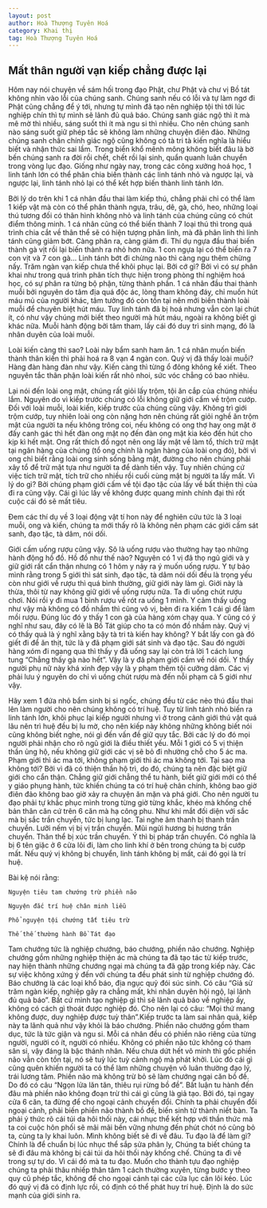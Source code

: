 ```yaml
---
layout: post
author: Hoà Thượng Tuyên Hoá
category: Khai thị 
tag: Hoà Thượng Tuyên Hoá
---
```


## Mất thân người vạn kiếp chẳng được lại

Hôm nay nói chuyện về sám hối trong đạo Phật, chư Phật và chư vị Bồ tát không nhìn vào lỗi của chúng sanh.
Chúng sanh nếu có lỗi và tự làm ngơ đi Phật cũng chẳng để ý tới,
nhưng tự mình đã tạo nên nghiệp tội thì tới lúc nghiệp chín thì tự mình sẽ lãnh đủ quả báo.
Chúng sanh giác ngộ thì ít mà mê mờ thì nhiều,
sáng suốt thì ít mà ngu si thì nhiều.
Cho nên chúng sanh nào sáng suốt giữ phép tắc sẽ không làm những chuyện điên đảo.
Những chúng sanh chân chính giác ngộ cũng không có tà tri tà kiến nghĩa 
là hiểu biết và nhận thức sai lầm. Trong biển khổ mênh mông không biết đâu
là bờ bến chúng sanh ra đời rồi chết,
chết rồi lại sinh, quẩn quanh luân chuyển trong vòng lục đạo.
Giống như ngày nay, trong các công xưởng hoá học,
1 linh tánh lớn có thể phân chia biến thành các linh tánh nhỏ và ngược lại, 
và ngược lại, linh tánh nhỏ lại có thể kết hợp biến thành linh tánh lớn.

Bởi lý do trên khi 1 cá nhân đầu thai làm kiếp thú,
chẳng phải chỉ có thể làm 1 kiếp vật mà còn có thể phân thành ngựa,
trâu, dê, gà, chó, heo, những loại thú tương đối có thân hình không nhỏ 
và linh tánh của chúng cũng có chút điểm thông minh.
1 cá nhân cũng có thể biến thành 7 loại thú thì trong quá trình chia cắt
về thân thể sẽ có hiện tượng phân linh, mà đã phân linh
thì linh tánh cũng giảm bớt. Càng phân ra, càng giảm đi.
Thí dụ ngựa đầu thai biến thành gà vịt rồi lại biến thành ra nhỏ hơn nữa.
1 con ngựa lại có thể biến ra 7 con vịt và 7 con gà… Linh tánh bớt đi chừng
nào thì càng ngu thêm chừng nấy. Trăm ngàn vạn kiếp chưa thể khôi phục lại.
Bởi cớ gì? Bởi vì có sự phân khai như trong quá trình phân tích thực hiện
trong phòng thí nghiệm hoá học, có sự phân ra từng bộ phận, từng thành phần.
1 cá nhân đầu thai thành muỗi bởi nguyên do tâm địa quá độc ác,
lòng tham không đáy, chỉ muốn hút máu mủ của người khác,
tâm tưởng đó còn tồn tại nên mới biến thành loài muỗi để chuyên biệt hút máu.
Tuy linh tánh đã bị hoá nhưng vẫn còn lại chút ít,
có như vậy chúng mới biết theo người mà hút máu, ngoài ra không biết gì khác nữa.
Muỗi hành động bởi tâm tham, lấy cái đó duy trì sinh mạng,
đó là nhân duyên của loài muỗi.

Loài kiến càng thì sao? Loài này bẩm sanh ham ăn. 1 cá nhân muốn biến thành thân kiến thì phải hoá ra 8 vạn 4 ngàn con. Quý vị đã thấy loài muỗi? Hàng đàn hàng đàn như vậy. Kiến càng thì từng ổ đông không kể xiết. Theo nguyên tắc thân phận loài kiến rất nhỏ nhoi, sức vóc chẳng có bao nhiêu.

Lại nói đến loài ong mật, chúng rất giỏi lấy trộm, tội ăn cắp của chúng nhiều lắm. Nguyên do vì kiếp trước chúng có lỗi không giữ giới cấm về trộm cướp. Đối với loài muỗi, loài kiến, kiếp trước của chúng cũng vậy. Không trì giới trộm cướp, tuy nhiên loài ong còn nặng hơn nên chúng rất giỏi nghề ăn trộm mật của người ta nếu không trông coi, nếu không có ong thợ hay ong mật ở đấy canh gác thì hết đàn ong mật nọ đến đàn ong mật kia kéo đến hút cho kịp kì hết mật. Ong rất thích đồ ngọt nên ong lấy mật về làm tổ, thích trữ mật tại ngân hàng của chúng (tổ ong chính là ngân hàng của loài ong đó), bởi vì ong chỉ biết rằng loài ong sinh sống bằng mật, đường cho nên chúng phải xây tổ để trữ mật tựa như người ta để dành tiền vậy. Tuy nhiên chúng cứ việc tích trữ mật, tích trữ cho nhiều rồi cuối cùng mật bị người ta lấy mất. Vì lý do gì? Bởi chúng phạm giới cấm về tội đạo tặc của lấy về bất thiện thì của đi ra cũng vậy. Cái gì lúc lấy về không được quang minh chính đại thì rốt cuộc cái đó sẽ mất tiêu.

Đem các thí dụ về 3 loại động vật tí hon này để nghiên cứu tức là 3 loại muỗi, ong và kiến, chúng ta mới thấy rõ là không nên phạm các giới cấm sát sanh, đạo tặc, tà dâm, nói dối.

Giới cấm uống rượu cũng vậy. Sô là uống rượu vào thường hay tạo những hành động hồ đồ. Hồ đồ như thế nào? Nguyên có 1 vị đã thọ ngũ giới và y giữ giới rất cẩn thận nhưng có 1 hôm y nảy ra ý muốn uống rượu. Y tự bảo mình rằng trong 5 giới thì sát sinh, đạo tặc, tà dâm nói dối đều là trọng yếu còn như giới về rượu thì quá bình thường, giữ giới này làm gì. Giới này là thừa, thôi từ nay không giữ giới về uống rượu nữa. Ta đi uống chút rượu chơi. Nói rồi y đi mua 1 bình rượu về rót ra uống 1 mình. Y cảm thấy uống như vậy mà không có đồ nhắm thì cũng vô vị, bèn đi ra kiếm 1 cái gì để làm mồi rượu. Đúng lúc đó y thấy 1 con gà của hàng xóm chạy qua. Y cũng có ý nghĩ như sau, đây có lẽ là Bồ Tát giúp cho ta có món đồ nhắm này. Quý vị có thấy quả là ý nghĩ xằng bậy tà tri tà kiến hay không? Y bắt lấy con gà đó giết đi để ăn thịt, tức là y đã phạm giới sát sinh và đạo tặc. Sau đó người hàng xóm đi ngang qua thì thấy y đã uống say lại còn trả lời 1 cách lung tung “Chẳng thấy gà nào hết”. Vậy là y đã phạm giới cấm về nói dối. Y thấy người phụ nữ này khá xinh đẹp vậy là y phạm thêm tội cưỡng dâm. Các vị phải lưu ý nguyên do chỉ vì uống chút rượu mà đến nỗi phạm cả 5 giới như vậy.

Hãy xem 1 đứa nhỏ bẩm sinh bị si ngốc, chúng đều từ các nẻo thú đầu thai lên làm người cho nên chúng không có trí huệ. Tuy từ linh tánh nhỏ biến ra linh tánh lớn, khôi phục lại kiếp người nhưng vì ở trong cảnh giới thú vật quá lâu nên trì huệ đều bị lu mờ, cho nên kiếp này không những không biết nói cũng không biết nghe, nói gì đến vấn đề giữ quy tắc. Bởi các lý do đó mọi người phải nhận cho rõ ngũ giới là điều thiết yếu. Mỗi 1 giới có 5 vị thiện thần ủng hộ, nếu không giữ giới các vị sẽ bỏ đi nhường chỗ cho 5 ác ma. Phạm giới thì ác ma tới, không phạm giới thì ác ma không tới. Tại sao ma không tới? Bởi vì đã có thiện thần hộ trì, do đó, chúng ta nên đặc biệt giữ giới cho cẩn thận. Chẳng giữ giới chẳng thể tu hành, biết giữ giới mới có thể y giáo phụng hành, tức khiến chúng ta có trí huệ chân chính, không bao giờ điên đảo không bao giờ xảy ra chuyện ăn mặn và phá giới. Cho nên người tu đạo phải tự khắc phục mình trong từng giờ từng khắc, khéo mà khống chế bản thân căn cứ trên 6 căn mà hạ công phu. Như khi mắt đối diện với sắc mà bị sắc trần chuyển, tức bị lung lạc. Tai nghe âm thanh bị thanh trần chuyển. Lưỡi nếm vị bị vị trần chuyển. Mũi ngửi hương bị hương trần chuyển. Thân thể bị xúc trần chuyển. Ý thì bị pháp trần chuyển. Có nghĩa là bị 6 tên giặc ở 6 cửa lôi đi, làm cho linh khí ở bên trong chúng ta bị cướp mất. Nếu quý vị không bị chuyển, linh tánh không bị mất, cái đó gọi là trí huệ.

Bài kệ nói rằng:

```
Nguyện tiêu tam chướng trừ phiền não

Nguyện đắc trí huệ chân minh liễu

Phổ nguyện tội chướng tất tiêu trừ

Thế thế thường hành Bồ Tát đạo
```
Tam chướng tức là nghiệp chướng, báo chướng, phiền não chướng. Nghiệp chướng gồm những nghiệp thiện ác mà chúng ta đã tạo tác từ kiếp trước, nay hiện thành những chướng ngại mà chúng ta đã gặp trong kiếp này. Các sự việc không xứng ý đến với chúng ta đều phát sinh từ nghiệp chướng đó. Báo chướng là các loại khổ báo, địa ngục quỷ đói súc sinh. Có câu “Giả sử trăm ngàn kiếp, nghiệp gây ra chẳng mất, khi nhân duyên hội ngộ, lại lãnh đủ quả báo”. Bất cứ mình tạo nghiệp gì thì sẽ lãnh quả báo về nghiệp ấy, không có cách gì thoát được nghiệp đó. Cho nên lại có câu: “Mọi thứ mang không được, duy nghiệp được tuỳ thân”.Kiếp trước ta làm sai nhân quả, kiếp này ta lãnh quả như vậy khỏi là báo chướng. Phiền não chướng gồm tham dục, tức là tức giận và ngu si. Mỗi cá nhân đều có phiền não riêng của từng người, người có ít, người có nhiều. Không có phiền não tức không có tham sân si, vậy đáng là bậc thánh nhân. Nếu chưa dứt hết vô minh thì gốc phiền não vẫn còn tồn tại, nó sẽ tuỳ lúc tuỳ cảnh ngộ mà phát khởi. Lúc đó cái gì cũng quên khiến người ta có thể làm những chuyện vô luân thường đạo lý, trái lương tâm. Phiền não mà không trừ bỏ sẽ làm chướng ngại căn bồ đề. Do đó có câu “Ngọn lửa lăn tăn, thiêu rụi rừng bồ đề”. Bất luận tu hành đến đâu mà phiền não không đoạn trừ thì cái gì cũng là giả tạo. Bởi đó, tại ngay cửa 6 căn, ta đừng để cho ngoại cảnh chuyển đổi. Chính ta phải chuyển đổi ngoại cảnh, phải biến phiền não thành bồ đề, biến sinh tử thành niết bàn. Ta phải ý thức rõ cái túi da hôi thối này, cái nhục thể kết hợp với thần thức mà ta coi cuộc hôn phối sẽ mãi mãi bền vững nhưng đến phút chót nó cũng bỏ ta, cùng ta ly khai luôn. Mình không biết sẽ đi về đâu. Tu đạo là để làm gì? Chính là để chuẩn bị lúc nhục thể sắp sửa phân ly, Chúng ta biết chúng ta sẽ đi đâu mà không bị cái túi da hôi thối này khống chế. Chúng ta đi về trong sự tự do. Vì cái đó mà ta tu đạo. Muốn cho thành tựu đạo nghiệp chúng ta phải thâu nhiếp thân tâm 1 cách thường xuyên, từng bước y theo quy cũ phép tắc, không để cho ngoại cảnh tại các cửa lục căn lôi kéo. Lúc đó quý vị đã có định lực rồi, có định có thể phát huy trí huệ. Định là do sức mạnh của giới sinh ra.

